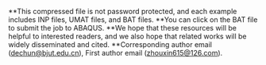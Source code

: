 **This compressed file is not password protected, and each example includes INP files, UMAT files, and BAT files. 
**You can click on the BAT file to submit the job to ABAQUS. 
**We hope that these resources will be helpful to interested readers, and we also hope that related works will be widely disseminated and cited.
**Corresponding author email (dechun@bjut.edu.cn), First author email (zhouxin615@126.com).
